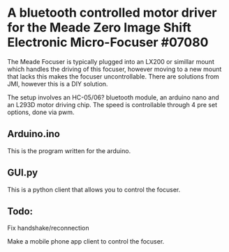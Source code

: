 # A bluetooth controlled motor driver for the Meade Zero Image Shift Electronic Micro-Focuser #07080

The Meade Focuser is typically plugged into an LX200 or simillar mount which handles the driving of this focuser, 
however moving to a new mount that lacks this makes the focuser uncontrollable. There are solutions from JMI, however this is a DIY solution.

The setup involves an HC-05/06? bluetooth module, an arduino nano and an L293D motor driving chip.
The speed is controllable through 4 pre set options, done via pwm. 

## Arduino.ino 
This is the program written for the arduino. 

## GUI.py 
This is a python client that allows you to control the focuser. 

## Todo:
Fix handshake/reconnection

Make a mobile phone app client to control the focuser.
